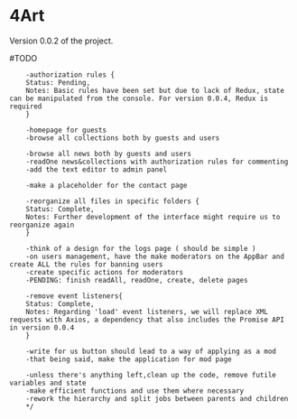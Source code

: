 <h1>4Art</h1>

<p>Version 0.0.2 of the project.

#TODO

        -authorization rules {
        Status: Pending,
        Notes: Basic rules have been set but due to lack of Redux, state can be manipulated from the console. For version 0.0.4, Redux is required
        }
        
        -homepage for guests
        -browse all collections both by guests and users
        
        -browse all news both by guests and users
        -readOne news&collections with authorization rules for commenting
        -add the text editor to admin panel
        
        -make a placeholder for the contact page
        
        -reorganize all files in specific folders {
        Status: Complete,
        Notes: Further development of the interface might require us to reorganize again
        }
        
        -think of a design for the logs page ( should be simple )
        -on users management, have the make moderators on the AppBar and create ALL the rules for banning users
        -create specific actions for moderators
        -PENDING: finish readAll, readOne, create, delete pages
        
        -remove event listeners{
        Status: Complete,
        Notes: Regarding 'load' event listeners, we will replace XML requests with Axios, a dependency that also includes the Promise API in version 0.0.4
        }
        
        -write for us button should lead to a way of applying as a mod
        -that being said, make the application for mod page

        -unless there's anything left,clean up the code, remove futile variables and state
        -make efficient functions and use them where necessary
        -rework the hierarchy and split jobs between parents and children
        */
</p>